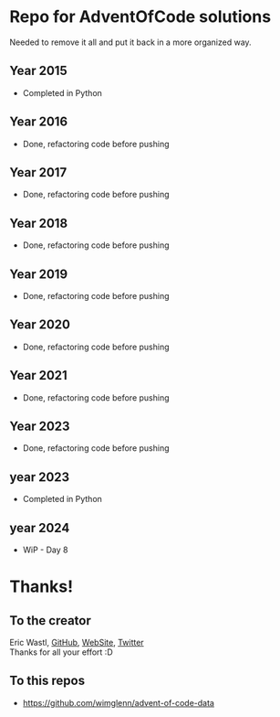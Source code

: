 # Repo for AdventOfCode solutions
Needed to remove it all and put it back in a more organized way. 

## Year 2015
- Completed in Python

## Year 2016
- Done, refactoring code before pushing

## Year 2017
- Done, refactoring code before pushing

## Year 2018
- Done, refactoring code before pushing

## Year 2019
- Done, refactoring code before pushing

## Year 2020
- Done, refactoring code before pushing

## Year 2021
- Done, refactoring code before pushing

## Year 2023
- Done, refactoring code before pushing

## year 2023
- Completed in Python

## year 2024
- WiP - Day 8

# Thanks!
## To the creator
Eric Wastl, [GitHub](https://github.com/topaz), [WebSite](http://was.tl/), [Twitter](https://x.com/ericwastl)  
Thanks for all your effort :D

## To this repos
- https://github.com/wimglenn/advent-of-code-data